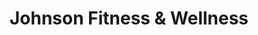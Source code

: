 ---
title: "Johnson Fitness & Wellness"
url: /columbia/johnson-fitness-and-wellness/
shop: sports
---